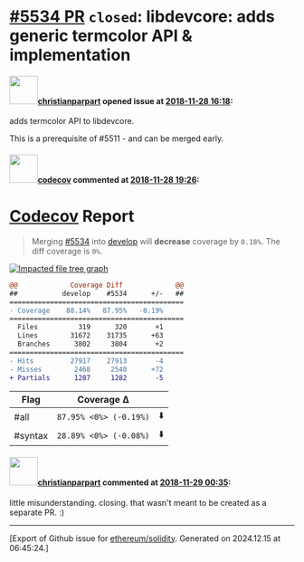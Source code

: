 # [\#5534 PR](https://github.com/ethereum/solidity/pull/5534) `closed`: libdevcore: adds generic termcolor API & implementation

#### <img src="https://avatars.githubusercontent.com/u/56763?u=373e0766d5c45bef8c7c7fc5ed48394935772065&v=4" width="50">[christianparpart](https://github.com/christianparpart) opened issue at [2018-11-28 16:18](https://github.com/ethereum/solidity/pull/5534):

adds termcolor API to libdevcore.

This is a prerequisite of #5511 - and can be merged early.

#### <img src="https://avatars.githubusercontent.com/in/254?v=4" width="50">[codecov](https://github.com/apps/codecov) commented at [2018-11-28 19:26](https://github.com/ethereum/solidity/pull/5534#issuecomment-442573023):

# [Codecov](https://codecov.io/gh/ethereum/solidity/pull/5534?src=pr&el=h1) Report
> Merging [#5534](https://codecov.io/gh/ethereum/solidity/pull/5534?src=pr&el=desc) into [develop](https://codecov.io/gh/ethereum/solidity/commit/b4086ac87037813eb553e92839bbc40de6bbd9ac?src=pr&el=desc) will **decrease** coverage by `0.18%`.
> The diff coverage is `0%`.

[![Impacted file tree graph](https://codecov.io/gh/ethereum/solidity/pull/5534/graphs/tree.svg?width=650&token=87PGzVEwU0&height=150&src=pr)](https://codecov.io/gh/ethereum/solidity/pull/5534?src=pr&el=tree)

```diff
@@             Coverage Diff             @@
##           develop    #5534      +/-   ##
===========================================
- Coverage    88.14%   87.95%   -0.19%     
===========================================
  Files          319      320       +1     
  Lines        31672    31735      +63     
  Branches      3802     3804       +2     
===========================================
- Hits         27917    27913       -4     
- Misses        2468     2540      +72     
+ Partials      1287     1282       -5
```

| Flag | Coverage Δ | |
|---|---|---|
| #all | `87.95% <0%> (-0.19%)` | :arrow_down: |
| #syntax | `28.89% <0%> (-0.08%)` | :arrow_down: |

#### <img src="https://avatars.githubusercontent.com/u/56763?u=373e0766d5c45bef8c7c7fc5ed48394935772065&v=4" width="50">[christianparpart](https://github.com/christianparpart) commented at [2018-11-29 00:35](https://github.com/ethereum/solidity/pull/5534#issuecomment-442660222):

little misunderstanding. closing. that wasn't meant to be created as a separate PR. :)


-------------------------------------------------------------------------------



[Export of Github issue for [ethereum/solidity](https://github.com/ethereum/solidity). Generated on 2024.12.15 at 06:45:24.]
